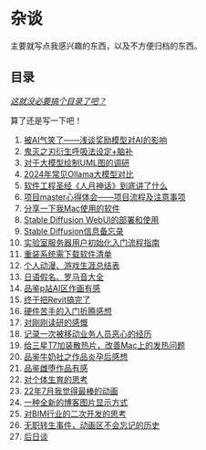 # 杂谈

主要就写点我感兴趣的东西，以及不方便归档的东西。

## 目录

_<u>这就没必要搞个目录了吧？</u>_

算了还是写一下吧！

[//]: # (0. [16形人格测试+政治倾向测试]&#40;./16形人格测试+政治倾向测试.md&#41;)

1. [被AI气笑了——浅谈奖励模型对AI的影响](./被AI气笑了——浅谈奖励模型对AI的影响.md)
2. [鬼灭之刃衍生呼吸法设定+脑补](./鬼灭之刃衍生呼吸法设定+脑补.md)
3. [对于大模型绘制UML图的调研](./对于大模型绘制UML图的调研.md)
4. [2024年常见Ollama大模型对比](./2024年常见Ollama大模型对比.md)
5. [软件工程圣经《人月神话》到底讲了什么](./软件工程圣经《人月神话》到底讲了什么.md)
6. [项目master心得体会——项目流程及注意事项](./项目master心得体会——项目流程及注意事项.md)
7. [分享一下我Mac使用的软件](./分享一下我Mac使用的软件.md)
8. [Stable Diffusion WebUI的部署和使用](./Stable%20Diffusion%20WebUI的部署和使用.md)
9. [Stable Diffusion信息备忘录](./Stable%20Diffusion信息备忘录.md)
10. [实验室服务器用户初始化入门流程指南](./实验室服务器用户初始化入门流程指南.md)
11. [重装系统需下载软件清单](./重装系统需下载软件清单.md)
12. [个人动漫、游戏生涯总结表](./个人动漫、游戏生涯总结表.md)
13. [日语假名、罗马音大全](./日语假名、罗马音大全.md)
14. [品鉴p站AI区作画有感](./品鉴p站AI区作画有感.md)
15. [终于把Revit搞完了](./终于把Revit搞完了.md)
16. [硬件苦手的入门折腾感想](./硬件苦手的入门折腾感想.md)
17. [对刚刚读研的感慨](./对刚刚读研的感慨.md)
18. [记录一次被移动业务人员恶心的经历](./记录一次被移动业务人员恶心的经历.md)
19. [给三星T7加装散热片，改善Mac上的发热问题](./给三星T7加装散热片，改善Mac上的发热问题.md)
20. [品鉴牛奶社之作品炎孕后感想](./品鉴牛奶社之作品炎孕后感想.md)
21. [品鉴雌堕作品有感](./品鉴雌堕作品有感.md)
22. [对个体生育的思考](./对个体生育的思考.md)
23. [22年7月我觉得最棒的动画](./22年7月我觉得最棒的动画.md)
24. [一种全新的博客图片显示方式](./一种全新的博客图片显示方式.md)
25. [对BIM行业的二次开发的思考](./对BIM行业的二次开发的思考.md)
26. [无职转生事件，动画区不会忘记的历史](./无职转生事件，动画区不会忘记的历史.md)
27. [后日谈](./后日谈/index.md)